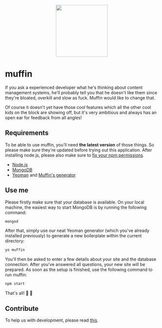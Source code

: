 <p align="center">
  <a href="http://muffin.cafe">
    <img src="http://i.imgur.com/buhMCWz.png" width="170">
  </a>
</p>

# muffin

If you ask a experienced developer what he's thinking about content management systems, he'll probably tell you that he doesn't like them since they're bloated, overkill and slow as fuck. Muffin would like to change that.

Of course it doesn't yet have those cool features which all the other cool kids on the block are showing off, but it's very ambitious and always has an open ear for feedback from all angles!

## Requirements

To be able to use muffin, you'll need **the latest version** of those things. So please make sure they're updated before trying out this application. After installing node.js, please also make sure to [fix your npm permissions](https://docs.npmjs.com/getting-started/fixing-npm-permissions).

- [Node.js](https://nodejs.org/en/)
- [MongoDB](https://www.mongodb.org)
- [Yeoman](http://yeoman.io) and [Muffin's generator](https://www.npmjs.com/package/generator-muffin)

## Use me

Please firstly make sure that your database is available. On your local machine, the easiest way to start MongoDB is by running the following command:

```bash
mongod
```

After that, simply use our neat Yeoman generator (which you've already installed previously) to generate a new boilerplate within the current directory:

```bash
yo muffin
```

You'll then be asked to enter a few details about your site and the database connection. After you've answered all questions, your new site will be prepared. As soon as the setup is finished, use the following command to run muffin:

```bash
npm start
```

That's all! :loudspeaker: :turtle:

## Contribute

To help us with development, please read [this](https://github.com/small-cake/app/wiki/Contribute).
